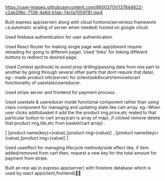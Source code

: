 

https://user-images.githubusercontent.com/86003701/137844622-c2ab296c-7139-4e8d-b1ab-74cfa7059781.mp4



Built express app(server) along with cloud funtions(serverless framework i.e,automatic scaling of server when needed) hosted on google cloud.

Used firebase authentication for user authentication.

Used React Router for making single page web app(doesnt require reloading for going to different page).  Used 'links' for linking different buttons to redirect to desired page.

Used Context api(hook) to avoid prop drilling(passing data from one part to another by going through several other parts that dont require that data). 
eg-: made product info(server) for (client)addtocart/removetocart functionality of usestate/usereducer.

Used stripe server and frontend for payment process.

Used usestate & usereducer inside functional component rather than using class component for managing and updating state like cart array.
eg-:When user clicks addtobasket it add the the product img,price,etc reated to that particular button to cart array(cart is array of map) ,if clicked remove delete that product img,tile,etc from basket/cart array) .

[  [product name(key)=(value),[product img=(value)]  ,   [product name(key)=(value),[product img=(value)]   ]

Used useeffect for managing lifecycle methods/side effect like, if item added/removed from cart then, request a new key for the total amount for payment from stripe.

Built an rest api in express app(server) with firestore database which is used by react app(client,frontend)🤍🤍
